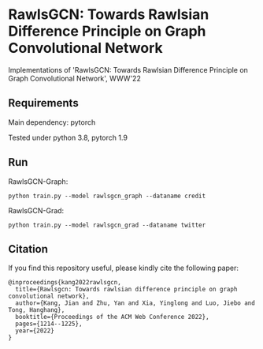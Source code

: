 # RawlsGCN: Towards Rawlsian Difference Principle on Graph Convolutional Network
Implementations of 'RawlsGCN: Towards Rawlsian Difference Principle on Graph Convolutional Network', WWW'22

## Requirements
Main dependency: pytorch

Tested under python 3.8, pytorch 1.9

## Run
RawlsGCN-Graph:
```
python train.py --model rawlsgcn_graph --dataname credit
```

RawlsGCN-Grad:
```
python train.py --model rawlsgcn_grad --dataname twitter
```

## Citation
If you find this repository useful, please kindly cite the following paper:

```
@inproceedings{kang2022rawlsgcn,
  title={Rawlsgcn: Towards rawlsian difference principle on graph convolutional network},
  author={Kang, Jian and Zhu, Yan and Xia, Yinglong and Luo, Jiebo and Tong, Hanghang},
  booktitle={Proceedings of the ACM Web Conference 2022},
  pages={1214--1225},
  year={2022}
}
```
